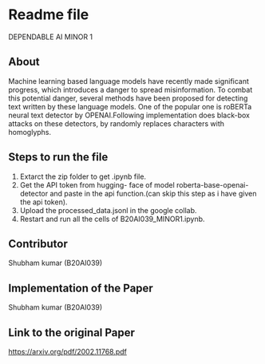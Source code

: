 # Readme file 
DEPENDABLE AI MINOR 1


## About
Machine learning based language models have recently made significant progress, which introduces a danger to spread misinformation.
To combat this potential danger, several methods have been proposed for detecting text written by these
language models. One of the popular one is roBERTa neural text detector by OPENAI.Following implementation does black-box attacks on these
detectors, by  randomly replaces characters with homoglyphs.



## Steps to run the file

1. Extarct the zip folder to get .ipynb file.
2. Get the API token from hugging- face of model roberta-base-openai-detector and paste in the api function.(can skip this step as i have given the api token).
3. Upload the processed_data.jsonl in the google collab.
4. Restart and run all the cells of B20AI039_MINOR1.ipynb.



## Contributor

Shubham kumar (B20AI039)


## Implementation of the Paper
Shubham kumar (B20AI039)

## Link to the original Paper
https://arxiv.org/pdf/2002.11768.pdf



